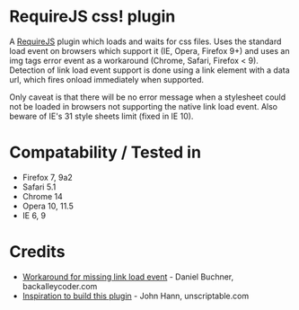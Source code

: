 # RequireJS css! plugin

A [RequireJS][1] plugin which loads and waits for css files. Uses the standard load event on browsers which support it (IE, Opera, Firefox 9+) and uses an img tags error event as a workaround (Chrome, Safari, Firefox < 9). Detection of link load event support is done using a link element with a data url, which fires onload immediately when supported.

Only caveat is that there will be no error message when a stylesheet could not be loaded in browsers not supporting the native link load event. Also beware of IE's 31 style sheets limit (fixed in IE 10).

[1]: http://requirejs.org/

# Compatability / Tested in

* Firefox 7, 9a2
* Safari 5.1
* Chrome 14
* Opera 10, 11.5
* IE 6, 9

# Credits

* [Workaround for missing link load event][1] - Daniel Buchner, backalleycoder.com
* [Inspiration to build this plugin][2] - John Hann, unscriptable.com

[1]: http://www.backalleycoder.com/2011/03/20/link-tag-css-stylesheet-load-event/
[2]: https://github.com/unscriptable/curl/blob/master/src/curl/plugin/css.js
